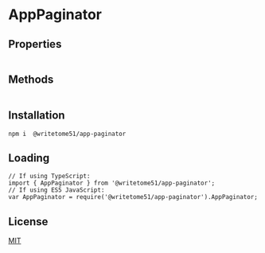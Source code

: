 # AppPaginator




## Properties

```

```


## Methods

```

```


## Installation
`npm i  @writetome51/app-paginator`


## Loading
```
// If using TypeScript:
import { AppPaginator } from '@writetome51/app-paginator';
// If using ES5 JavaScript:
var AppPaginator = require('@writetome51/app-paginator').AppPaginator;
```


## License
[MIT](https://choosealicense.com/licenses/mit/)

